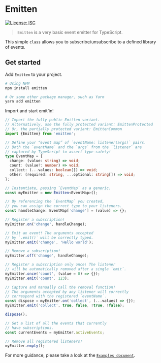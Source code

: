 # Emitten

[![License: ISC](https://img.shields.io/badge/License-ISC-blue.svg)](https://opensource.org/licenses/ISC)

> `Emitten` is a very basic event emitter for TypeScript.

This simple `class` allows you to subscribe/unsubscribe to a defined library of events.

## Get started

Add `Emitten` to your project.

```sh
# Using NPM
npm install emitten

# Or some other package manager, such as Yarn
yarn add emitten
```

Import and start emit’in!

```ts
// Import the fully public Emitten variant.
// Alternatively, use the fully protected variant: EmittenProtected
// Or, the partially protected variant: EmittenCommon
import {Emitten} from 'emitten';

// Define your “event map” of `eventName: listener(args)` pairs.
// Both the `eventName` and the `args` from the `listener` are
// captured by TypeScript to assert type-safety!
type EventMap = {
  change: (value: string) => void;
  count: (value?: number) => void;
  collect: (...values: boolean[]) => void;
  other: (required: string, ...optional: string[]) => void;
};

// Instantiate, passing `EventMap` as a generic.
const myEmitter = new Emitten<EventMap>();

// By referencing the `EventMap` you created,
// you can assign the correct type to your listeners.
const handleChange: EventMap['change'] = (value) => {};

// Register a subscription!
myEmitter.on('change', handleChange);

// Emit an event! The arguments accepted
// by `.emit()` will be correctly typed.
myEmitter.emit('change', 'Hello world');

// Remove a subscription!
myEmitter.off('change', handleChange);

// Register a subscription only once! The listener
// will be automatically removed after a single `emit`.
myEmitter.once('count', (value = 0) => {});
myEmitter.emit('count', 123);

// Capture and manually call the removal function!
// The arguments accepted by any listener will correctly
// correspond with the registered `eventName`.
const dispose = myEmitter.on('collect', (...values) => {});
myEmitter.emit('collect', true, false, !true, !false);

dispose();

// Get a list of all the events that currently
// have subscriptions.
const currentEvents = myEmitter.activeEvents;

// Remove all registered listeners!
myEmitter.empty();
```

For more guidance, please take a look at the [`Examples document`](./docs/examples.md).
